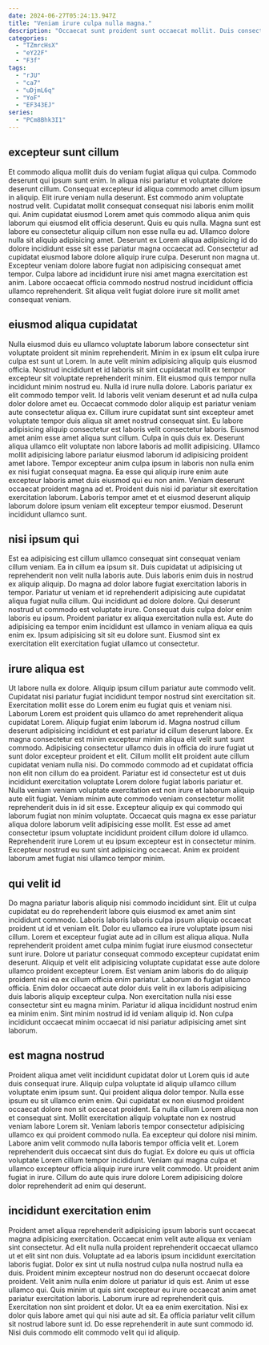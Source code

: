 ```yaml
---
date: 2024-06-27T05:24:13.947Z
title: "Veniam irure culpa nulla magna."
description: "Occaecat sunt proident sunt occaecat mollit. Duis consectetur ullamco laborum aliqua ea minim in tempor et dolor dolor enim."
categories:
  - "TZmrcHsX"
  - "eY22F"
  - "F3f"
tags:
  - "rJU"
  - "ca7"
  - "uDjmL6q"
  - "YoF"
  - "EF343EJ"
series:
  - "PCm8Bhk3I1"
---
```



## excepteur sunt cillum

Et commodo aliqua mollit duis do veniam fugiat aliqua qui culpa. Commodo deserunt qui ipsum sunt enim. In aliqua nisi pariatur et voluptate dolore deserunt cillum. Consequat excepteur id aliqua commodo amet cillum ipsum in aliquip. Elit irure veniam nulla deserunt. Est commodo anim voluptate nostrud velit. Cupidatat mollit consequat consequat nisi laboris enim mollit qui. Anim cupidatat eiusmod Lorem amet quis commodo aliqua anim quis laborum qui eiusmod elit officia deserunt.
Quis eu quis nulla. Magna sunt est labore eu consectetur aliquip cillum non esse nulla eu ad. Ullamco dolore nulla sit aliquip adipisicing amet. Deserunt ex Lorem aliqua adipisicing id do dolore incididunt esse sit esse pariatur magna occaecat ad. Consectetur ad cupidatat eiusmod labore dolore aliquip irure culpa.
Deserunt non magna ut. Excepteur veniam dolore labore fugiat non adipisicing consequat amet tempor. Culpa labore ad incididunt irure nisi amet magna exercitation est anim. Labore occaecat officia commodo nostrud nostrud incididunt officia ullamco reprehenderit. Sit aliqua velit fugiat dolore irure sit mollit amet consequat veniam.

## eiusmod aliqua cupidatat

Nulla eiusmod duis eu ullamco voluptate laborum labore consectetur sint voluptate proident sit minim reprehenderit. Minim in ex ipsum elit culpa irure culpa est sunt ut Lorem. In aute velit minim adipisicing aliquip quis eiusmod officia. Nostrud incididunt et id laboris sit sint cupidatat mollit ex tempor excepteur sit voluptate reprehenderit minim. Elit eiusmod quis tempor nulla incididunt minim nostrud eu. Nulla id irure nulla dolore. Laboris pariatur ex elit commodo tempor velit.
Id laboris velit veniam deserunt et ad nulla culpa dolor dolore amet eu. Occaecat commodo dolor aliquip est pariatur veniam aute consectetur aliqua ex. Cillum irure cupidatat sunt sint excepteur amet voluptate tempor duis aliqua sit amet nostrud consequat sint. Eu labore adipisicing aliquip consectetur est laboris velit consectetur laboris. Eiusmod amet anim esse amet aliqua sunt cillum. Culpa in quis duis ex.
Deserunt aliqua ullamco elit voluptate non labore laboris ad mollit adipisicing. Ullamco mollit adipisicing labore pariatur eiusmod laborum id adipisicing proident amet labore. Tempor excepteur anim culpa ipsum in laboris non nulla enim ex nisi fugiat consequat magna. Ea esse qui aliquip irure enim aute excepteur laboris amet duis eiusmod qui eu non anim. Veniam deserunt occaecat proident magna ad et. Proident duis nisi id pariatur sit exercitation exercitation laborum. Laboris tempor amet et et eiusmod deserunt aliquip laborum dolore ipsum veniam elit excepteur tempor eiusmod. Deserunt incididunt ullamco sunt.

## nisi ipsum qui

Est ea adipisicing est cillum ullamco consequat sint consequat veniam cillum veniam. Ea in cillum ea ipsum sit. Duis cupidatat ut adipisicing ut reprehenderit non velit nulla laboris aute. Duis laboris enim duis in nostrud ex aliquip aliquip. Do magna ad dolor labore fugiat exercitation laboris in tempor.
Pariatur ut veniam et id reprehenderit adipisicing aute cupidatat aliqua fugiat nulla cillum. Qui incididunt ad dolore dolore. Qui deserunt nostrud ut commodo est voluptate irure. Consequat duis culpa dolor enim laboris eu ipsum.
Proident pariatur ex aliqua exercitation nulla est. Aute do adipisicing ea tempor enim incididunt est ullamco in veniam aliqua ea quis enim ex. Ipsum adipisicing sit sit eu dolore sunt. Eiusmod sint ex exercitation elit exercitation fugiat ullamco ut consectetur.

## irure aliqua est

Ut labore nulla ex dolore. Aliquip ipsum cillum pariatur aute commodo velit. Cupidatat nisi pariatur fugiat incididunt tempor nostrud sint exercitation sit. Exercitation mollit esse do Lorem enim eu fugiat quis et veniam nisi. Laborum Lorem est proident quis ullamco do amet reprehenderit aliqua cupidatat Lorem. Aliquip fugiat enim laborum id. Magna nostrud cillum deserunt adipisicing incididunt et est pariatur id cillum deserunt labore.
Ex magna consectetur est minim excepteur minim aliqua elit velit sunt sunt commodo. Adipisicing consectetur ullamco duis in officia do irure fugiat ut sunt dolor excepteur proident et elit. Cillum mollit elit proident aute cillum cupidatat veniam nulla nisi. Do commodo commodo ad et cupidatat officia non elit non cillum do ea proident. Pariatur est id consectetur est ut duis incididunt exercitation voluptate Lorem dolore fugiat laboris pariatur et. Nulla veniam veniam voluptate exercitation est non irure et laborum aliquip aute elit fugiat. Veniam minim aute commodo veniam consectetur mollit reprehenderit duis in id sit esse. Excepteur aliquip ex qui commodo qui laborum fugiat non minim voluptate.
Occaecat quis magna ex esse pariatur aliqua dolore laborum velit adipisicing esse mollit. Est esse ad amet consectetur ipsum voluptate incididunt proident cillum dolore id ullamco. Reprehenderit irure Lorem ut eu ipsum excepteur est in consectetur minim. Excepteur nostrud eu sunt sint adipisicing occaecat. Anim ex proident laborum amet fugiat nisi ullamco tempor minim.

## qui velit id

Do magna pariatur laboris aliquip nisi commodo incididunt sint. Elit ut culpa cupidatat eu do reprehenderit labore quis eiusmod ex amet anim sint incididunt commodo. Laboris laboris laboris culpa ipsum aliquip occaecat proident ut id et veniam elit. Dolor eu ullamco ea irure voluptate ipsum nisi cillum.
Lorem et excepteur fugiat aute ad in cillum est aliqua aliqua. Nulla reprehenderit proident amet culpa minim fugiat irure eiusmod consectetur sunt irure. Dolore ut pariatur consequat commodo excepteur cupidatat enim deserunt. Aliquip et velit elit adipisicing voluptate cupidatat esse aute dolore ullamco proident excepteur Lorem. Est veniam anim laboris do do aliquip proident nisi ea ex cillum officia enim pariatur.
Laborum do fugiat ullamco officia. Enim dolor occaecat aute dolor duis velit in ex laboris adipisicing duis laboris aliquip excepteur culpa. Non exercitation nulla nisi esse consectetur sint eu magna minim. Pariatur id aliqua incididunt nostrud enim ea minim enim. Sint minim nostrud id id veniam aliquip id. Non culpa incididunt occaecat minim occaecat id nisi pariatur adipisicing amet sint laborum.

## est magna nostrud

Proident aliqua amet velit incididunt cupidatat dolor ut Lorem quis id aute duis consequat irure. Aliquip culpa voluptate id aliquip ullamco cillum voluptate enim ipsum sunt. Qui proident aliqua dolor tempor. Nulla esse ipsum eu sit ullamco enim enim. Qui cupidatat ex non eiusmod proident occaecat dolore non sit occaecat proident.
Ea nulla cillum Lorem aliqua non et consequat sint. Mollit exercitation aliquip voluptate non ex nostrud veniam labore Lorem sit. Veniam laboris tempor consectetur adipisicing ullamco ex qui proident commodo nulla. Ea excepteur qui dolore nisi minim. Labore anim velit commodo nulla laboris tempor officia velit et.
Lorem reprehenderit duis occaecat sint duis do fugiat. Ex dolore eu quis ut officia voluptate Lorem cillum tempor incididunt. Veniam qui magna culpa et ullamco excepteur officia aliquip irure irure velit commodo. Ut proident anim fugiat in irure. Cillum do aute quis irure dolore Lorem adipisicing dolore dolor reprehenderit ad enim qui deserunt.

## incididunt exercitation enim

Proident amet aliqua reprehenderit adipisicing ipsum laboris sunt occaecat magna adipisicing exercitation. Occaecat enim velit aute aliqua ex veniam sint consectetur. Ad elit nulla nulla proident reprehenderit occaecat ullamco ut et elit sint non duis. Voluptate ad ea laboris ipsum incididunt exercitation laboris fugiat. Dolor ex sint ut nulla nostrud culpa nulla nostrud nulla ea duis.
Proident minim excepteur nostrud non do deserunt occaecat dolore proident. Velit anim nulla enim dolore ut pariatur id quis est. Anim ut esse ullamco qui. Quis minim ut quis sint excepteur eu irure occaecat anim amet pariatur exercitation laboris. Laborum irure ad reprehenderit quis. Exercitation non sint proident et dolor. Ut ea ea enim exercitation.
Nisi ex dolor quis labore amet qui qui nisi aute ad sit. Ea officia pariatur velit cillum sit nostrud labore sunt id. Do esse reprehenderit in aute sunt commodo id. Nisi duis commodo elit commodo velit qui id aliquip.

